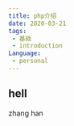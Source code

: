 ```yaml
---
title: php介绍
date: 2020-03-21
tags:
 - 基础
 - introduction
Language: 
 - personal
---
```


## hell

zhang han
